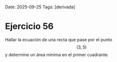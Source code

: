 Date: 2025-09-25
Tags: [derivada]

# Ejercicio 56

 
Hallar la ecuación de una recta que pase por el punto  $$ (3,5)$$   y determine un área mínima en el primer cuadrante.
